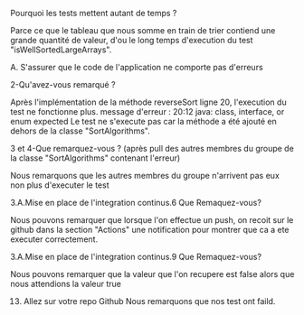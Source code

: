 Pourquoi les tests mettent autant de temps ?

Parce ce que le tableau que nous somme en train de trier contiend une grande quantité de valeur, d'ou le long temps d'execution du test "isWellSortedLargeArrays".

A. S'assurer que le code de l'application ne comporte pas d'erreurs

2-Qu'avez-vous remarqué ? 

Après l'implémentation de la méthode reverseSort ligne 20, l'execution du test ne fonctionne plus.
message d'erreur : 20:12 java: class, interface, or enum expected
Le test ne s'execute pas car la méthode a été ajouté en dehors de la classe "SortAlgorithms".


3 et 4-Que remarquez-vous ? (après pull des autres membres du groupe de la classe "SortAlgorithms" contenant l'erreur)

Nous remarquons que les autres membres du groupe n'arrivent pas eux non plus d'executer le test

3.A.Mise en place de l'integration continus.6
Que Remaquez-vous?

Nous pouvons remarquer que lorsque l'on effectue un push, on recoit sur le github dans la section "Actions" une notification pour montrer que ca a ete executer correctement.

3.A.Mise en place de l'integration continus.9
Que Remaquez-vous?

Nous pouvons remarquer que la valeur que l'on recupere est false alors que nous attendions la valeur true 


13. Allez sur votre repo Github
    Nous remarquons que nos test ont faild.



